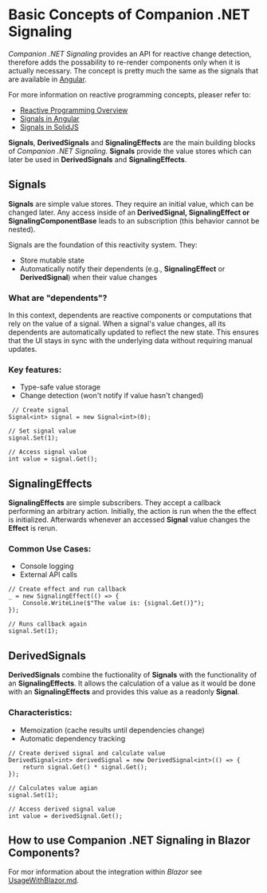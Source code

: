 # Basic Concepts of Companion .NET Signaling
*Companion .NET Signaling* provides an API for reactive change detection, therefore adds the possability to re-render components only when it is actually necessary. The concept is pretty much the same as the signals that are available in [Angular](https://angular.dev/guide/signals).

For more information on reactive programming concepts, pleaser refer to:
- [Reactive Programming Overview](https://en.wikipedia.org/wiki/Reactive_programming)
- [Signals in Angular](https://angular.dev/guide/signals)
- [Signals in SolidJS](https://www.solidjs.com/docs/latest#signals)

**Signals**, **DerivedSignals** and **SignalingEffects** are the main building blocks of *Companion .NET Signaling*. **Signals** provide the value stores which can later be used in **DerivedSignals** and **SignalingEffects**.

## Signals
**Signals** are simple value stores. They require an initial value, which can be changed later. Any access inside of an **DerivedSignal, SignalingEffect or SignalingComponentBase** leads to an subscription (this behavior cannot be nested).

Signals are the foundation of this reactivity system. They:
- Store mutable state
- Automatically notify their dependents (e.g., **SignalingEffect** or **DerivedSignal**) when their value changes

### What are "dependents"?
In this context, dependents are reactive components or computations that rely on the value of a signal. When a signal's value changes, all its dependents are automatically updated to reflect the new state. This ensures that the UI stays in sync with the underlying data without requiring manual updates.

### Key features:
- Type-safe value storage
- Change detection (won't notify if value hasn't changed)

```
 // Create signal
Signal<int> signal = new Signal<int>(0);

// Set signal value
signal.Set(1);

// Access signal value
int value = signal.Get();
```

## SignalingEffects
**SignalingEffects** are simple subscribers. They accept a callback performing an arbitrary action. Initially, the action is run when the the effect is initialized. Afterwards whenever an accessed **Signal** value changes the **Effect** is rerun.

### Common Use Cases:
- Console logging
- External API calls

```
// Create effect and run callback
_ = new SignalingEffect(() => {
    Console.WriteLine($"The value is: {signal.Get()}");
});

// Runs callback again
signal.Set(1);
```

## DerivedSignals
**DerivedSignals** combine the fuctionality of **Signals** with the functionality of an **SignalingEffects**. It allows the calculation of a value as it would be done with an **SignalingEffects** and provides this value as a readonly **Signal**.

### Characteristics:
- Memoization (cache results until dependencies change)
- Automatic dependency tracking

```
// Create derived signal and calculate value
DerivedSignal<int> derivedSignal = new DerivedSignal<int>(() => {
    return signal.Get() * signal.Get();
});

// Calculates value agian
signal.Set(1);

// Access derived signal value
int value = derivedSignal.Get();
```

## How to use Companion .NET Signaling in Blazor Components?
For mor information about the integration within *Blazor* see [UsageWithBlazor.md](./UsageWithBlazor.md).
